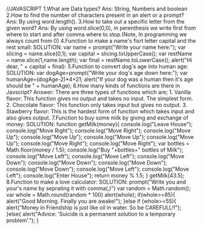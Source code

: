 //JAVASCRIPT
1.What are Data types?
Ans: String, Numbers and boolean
2.How to find the number of characters present in an alert or a prompt?
Ans: By using word.length().
3.How to take out a specific letter from the given word?
Ans: By using word.slice(0,0), in perenthesis we write first from where to start and after comma where to stop.(Note, In programming we always count from 0)
4.Function to make a name's fisrt letter capital and the rest small:
SOLUTION: var name = prompt("Write your name here:");
          var slicing = name.slice(0,1);
          var capital = slicing.toUpperCase();
          var restName = name.slice(1,name.length);
          var final = restName.toLowerCase();
          alert("Hi dear, " + capital + final):
5.Function to convert dog's age into human age:
SOLUTION: var dogAge=prompt("Write your dog's age down here:");
          var humanAge=(dogAge-2)*4+21;
          alert("If your dog was a human then it's age should be " + humanAge);
6.How many kinds of functions are there in Javscript?
Answer: There are three types of functions which are;
        1. Vanilla flavor: This function gives no output and takes no input. The simplest form.
        2. Chocolate flavor: This function only takes input but gives no output.
        3. Stawberry flavor: This is the hardest form of function which takes input and also gives output.
7.Function to buy some milk by giving and exchange of money:
SOLUTION: function getMilk(money){
          console.log("Leave House");
          console.log("Move Right");
          console.log("Move Right");
          console.log("Move Up");
          console.log("Move Up");
          console.log("Move Up");
          console.log("Move Up");
          console.log("Move Right");
          console.log("Move Right");
          var bottles = Math.floor(money / 1.5);
          console.log("Buy "+bottles+" bottles of Milk");
          console.log("Move Left");
          console.log("Move Left");
          console.log("Move Down");
          console.log("Move Down");
          console.log("Move Down");
          console.log("Move Down");
          console.log("Move Left");
          console.log("Move Left");
          console.log("Enter House");
          return money % 1.5;
           }
          getMilk(43.5);
8.Function to make a love calculator:
SOLUTION: prompt("Write you and your's name by seprating it with comma(,)")
          var random = Math.random();
          var whole = Math.round(random * 100)
          alert(whole);
          if(whole>=85){
          alert("Good Morning. Finally you are awake!");
          }else if (whole>=55){
          alert("Money in Friendship is just like oil in water. So be CAREFULL!!");
          }else{
          alert("Advice: 'Suicide is a permanent solution to a temporary problem'.");
          }
